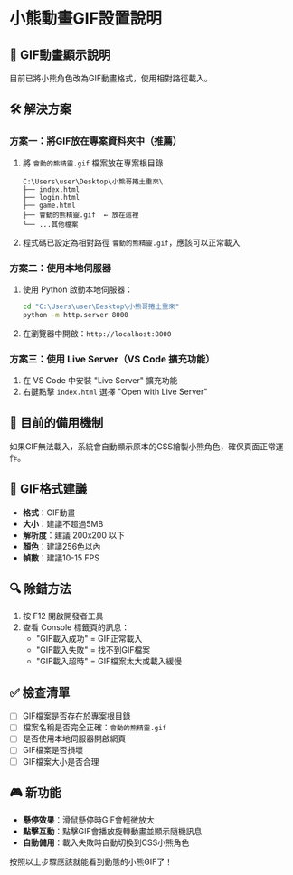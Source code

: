 # 小熊動畫GIF設置說明

## 🎨 GIF動畫顯示說明

目前已將小熊角色改為GIF動畫格式，使用相對路徑載入。

## 🛠️ 解決方案

### 方案一：將GIF放在專案資料夾中（推薦）

1. 將 `會動的熊精靈.gif` 檔案放在專案根目錄
   ```
   C:\Users\user\Desktop\小熊哥捲土重來\
   ├── index.html
   ├── login.html
   ├── game.html
   ├── 會動的熊精靈.gif  ← 放在這裡
   └── ...其他檔案
   ```

2. 程式碼已設定為相對路徑 `會動的熊精靈.gif`，應該可以正常載入

### 方案二：使用本地伺服器

1. 使用 Python 啟動本地伺服器：
   ```bash
   cd "C:\Users\user\Desktop\小熊哥捲土重來"
   python -m http.server 8000
   ```

2. 在瀏覽器中開啟：`http://localhost:8000`

### 方案三：使用 Live Server（VS Code 擴充功能）

1. 在 VS Code 中安裝 "Live Server" 擴充功能
2. 右鍵點擊 `index.html` 選擇 "Open with Live Server"

## 🎯 目前的備用機制

如果GIF無法載入，系統會自動顯示原本的CSS繪製小熊角色，確保頁面正常運作。

## 📝 GIF格式建議

- **格式**：GIF動畫
- **大小**：建議不超過5MB
- **解析度**：建議 200x200 以下
- **顏色**：建議256色以內
- **幀數**：建議10-15 FPS

## 🔍 除錯方法

1. 按 F12 開啟開發者工具
2. 查看 Console 標籤頁的訊息：
   - "GIF載入成功" = GIF正常載入
   - "GIF載入失敗" = 找不到GIF檔案
   - "GIF載入超時" = GIF檔案太大或載入緩慢

## ✅ 檢查清單

- [ ] GIF檔案是否存在於專案根目錄
- [ ] 檔案名稱是否完全正確：`會動的熊精靈.gif`
- [ ] 是否使用本地伺服器開啟網頁
- [ ] GIF檔案是否損壞
- [ ] GIF檔案大小是否合理

## 🎮 新功能

- **懸停效果**：滑鼠懸停時GIF會輕微放大
- **點擊互動**：點擊GIF會播放旋轉動畫並顯示隨機訊息
- **自動備用**：載入失敗時自動切換到CSS小熊角色

按照以上步驟應該就能看到動態的小熊GIF了！

